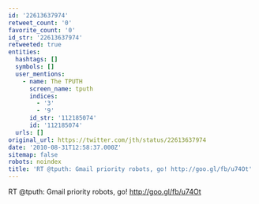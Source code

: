 ```yaml
---
id: '22613637974'
retweet_count: '0'
favorite_count: '0'
id_str: '22613637974'
retweeted: true
entities:
  hashtags: []
  symbols: []
  user_mentions:
    - name: The TPUTH
      screen_name: tputh
      indices:
        - '3'
        - '9'
      id_str: '112185074'
      id: '112185074'
  urls: []
original_url: https://twitter.com/jth/status/22613637974
date: '2010-08-31T12:58:37.000Z'
sitemap: false
robots: noindex
title: 'RT @tputh: Gmail priority robots, go! http://goo.gl/fb/u74Ot'
---
```


RT @tputh: Gmail priority robots, go! http://goo.gl/fb/u74Ot